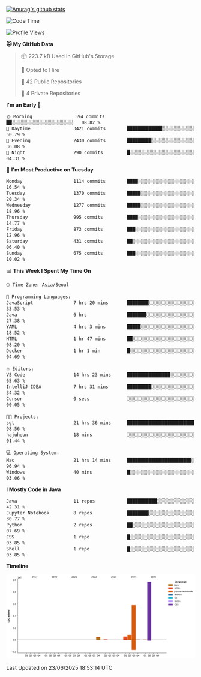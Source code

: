 [![Anurag's github stats](https://github-readme-stats.vercel.app/api?username=hajubal)](https://github.com/anuraghazra/github-readme-stats)

<!--START_SECTION:waka-->
![Code Time](http://img.shields.io/badge/Code%20Time-528%20hrs%203%20mins-blue)

![Profile Views](http://img.shields.io/badge/Profile%20Views-0-blue)

**🐱 My GitHub Data** 

> 📦 223.7 kB Used in GitHub's Storage 
 > 
> 💼 Opted to Hire
 > 
> 📜 42 Public Repositories 
 > 
> 🔑 4 Private Repositories 
 > 
**I'm an Early 🐤** 

```text
🌞 Morning                594 commits         ██░░░░░░░░░░░░░░░░░░░░░░░   08.82 % 
🌆 Daytime                3421 commits        █████████████░░░░░░░░░░░░   50.79 % 
🌃 Evening                2430 commits        █████████░░░░░░░░░░░░░░░░   36.08 % 
🌙 Night                  290 commits         █░░░░░░░░░░░░░░░░░░░░░░░░   04.31 % 
```
📅 **I'm Most Productive on Tuesday** 

```text
Monday                   1114 commits        ████░░░░░░░░░░░░░░░░░░░░░   16.54 % 
Tuesday                  1370 commits        █████░░░░░░░░░░░░░░░░░░░░   20.34 % 
Wednesday                1277 commits        █████░░░░░░░░░░░░░░░░░░░░   18.96 % 
Thursday                 995 commits         ████░░░░░░░░░░░░░░░░░░░░░   14.77 % 
Friday                   873 commits         ███░░░░░░░░░░░░░░░░░░░░░░   12.96 % 
Saturday                 431 commits         ██░░░░░░░░░░░░░░░░░░░░░░░   06.40 % 
Sunday                   675 commits         ███░░░░░░░░░░░░░░░░░░░░░░   10.02 % 
```


📊 **This Week I Spent My Time On** 

```text
🕑︎ Time Zone: Asia/Seoul

💬 Programming Languages: 
JavaScript               7 hrs 20 mins       ████████░░░░░░░░░░░░░░░░░   33.53 % 
Java                     6 hrs               ███████░░░░░░░░░░░░░░░░░░   27.38 % 
YAML                     4 hrs 3 mins        █████░░░░░░░░░░░░░░░░░░░░   18.52 % 
HTML                     1 hr 47 mins        ██░░░░░░░░░░░░░░░░░░░░░░░   08.20 % 
Docker                   1 hr 1 min          █░░░░░░░░░░░░░░░░░░░░░░░░   04.69 % 

🔥 Editors: 
VS Code                  14 hrs 23 mins      ████████████████░░░░░░░░░   65.63 % 
IntelliJ IDEA            7 hrs 31 mins       █████████░░░░░░░░░░░░░░░░   34.32 % 
Cursor                   0 secs              ░░░░░░░░░░░░░░░░░░░░░░░░░   00.05 % 

🐱‍💻 Projects: 
sgt                      21 hrs 36 mins      █████████████████████████   98.56 % 
hajuheon                 18 mins             ░░░░░░░░░░░░░░░░░░░░░░░░░   01.44 % 

💻 Operating System: 
Mac                      21 hrs 14 mins      ████████████████████████░   96.94 % 
Windows                  40 mins             █░░░░░░░░░░░░░░░░░░░░░░░░   03.06 % 
```

**I Mostly Code in Java** 

```text
Java                     11 repos            ███████████░░░░░░░░░░░░░░   42.31 % 
Jupyter Notebook         8 repos             ████████░░░░░░░░░░░░░░░░░   30.77 % 
Python                   2 repos             ██░░░░░░░░░░░░░░░░░░░░░░░   07.69 % 
CSS                      1 repo              █░░░░░░░░░░░░░░░░░░░░░░░░   03.85 % 
Shell                    1 repo              █░░░░░░░░░░░░░░░░░░░░░░░░   03.85 % 
```



**Timeline**

![Lines of Code chart](https://raw.githubusercontent.com/hajubal/hajubal/main/assets/bar_graph.png)


 Last Updated on 23/06/2025 18:53:14 UTC
<!--END_SECTION:waka-->